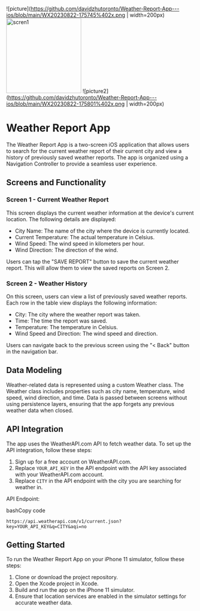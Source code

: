 ![picture](https://github.com/davidzhutoronto/Weather-Report-App---ios/blob/main/WX20230822-175745%402x.png | width=200px)
<img src="[drawing.jpg](https://github.com/davidzhutoronto/Weather-Report-App---ios/blob/main/WX20230822-175745%402x.png)" alt="scren1" width="200"/>
![picture2](https://github.com/davidzhutoronto/Weather-Report-App---ios/blob/main/WX20230822-175801%402x.png | width=200px)


Weather Report App
==================

The Weather Report App is a two-screen iOS application that allows users to search for the current weather report of their current city and view a history of previously saved weather reports. The app is organized using a Navigation Controller to provide a seamless user experience.

Screens and Functionality
-------------------------

### Screen 1 - Current Weather Report

This screen displays the current weather information at the device's current location. The following details are displayed:

-   City Name: The name of the city where the device is currently located.
-   Current Temperature: The actual temperature in Celsius.
-   Wind Speed: The wind speed in kilometers per hour.
-   Wind Direction: The direction of the wind.

Users can tap the "SAVE REPORT" button to save the current weather report. This will allow them to view the saved reports on Screen 2.

### Screen 2 - Weather History

On this screen, users can view a list of previously saved weather reports. Each row in the table view displays the following information:

-   City: The city where the weather report was taken.
-   Time: The time the report was saved.
-   Temperature: The temperature in Celsius.
-   Wind Speed and Direction: The wind speed and direction.

Users can navigate back to the previous screen using the "< Back" button in the navigation bar.

Data Modeling
-------------

Weather-related data is represented using a custom Weather class. The Weather class includes properties such as city name, temperature, wind speed, wind direction, and time. Data is passed between screens without using persistence layers, ensuring that the app forgets any previous weather data when closed.

API Integration
---------------

The app uses the WeatherAPI.com API to fetch weather data. To set up the API integration, follow these steps:

1.  Sign up for a free account on WeatherAPI.com.
2.  Replace `YOUR_API_KEY` in the API endpoint with the API key associated with your WeatherAPI.com account.
3.  Replace `CITY` in the API endpoint with the city you are searching for weather in.

API Endpoint:

bashCopy code

```https://api.weatherapi.com/v1/current.json?key=YOUR_API_KEY&q=CITY&aqi=no```

Getting Started
---------------

To run the Weather Report App on your iPhone 11 simulator, follow these steps:

1.  Clone or download the project repository.
2.  Open the Xcode project in Xcode.
3.  Build and run the app on the iPhone 11 simulator.
4.  Ensure that location services are enabled in the simulator settings for accurate weather data.
